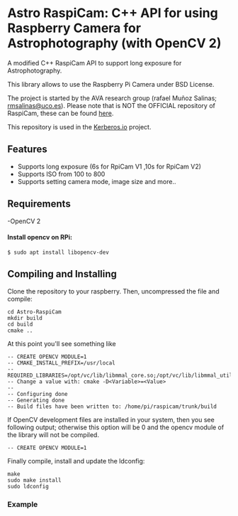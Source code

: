 
# Astro RaspiCam: C++ API for using Raspberry Camera for Astrophotography (with OpenCV 2)

A modified C++ RaspiCam API to support long exposure for Astrophotography.


This library allows to use the Raspberry Pi Camera under BSD License.

The project is started by the AVA research group (rafael Muñoz Salinas; rmsalinas@uco.es). Please note that is NOT the OFFICIAL repository of RaspiCam, these can be found [here](http://www.uco.es/investiga/grupos/ava/node/40).

This repository is used in the [Kerberos.io](https://github.com/kerberos-io) project.

## Features

 - Supports long exposure (6s for RpiCam V1 ,10s for RpiCam V2)
 - Supports ISO from 100 to 800
 - Supports setting camera mode, image size and more..

## Requirements

 -OpenCV 2

#### Install opencv on RPi:
```
$ sudo apt install libopencv-dev

```

## Compiling and Installing

Clone the repository to your raspberry. Then, uncompressed the file and compile:


	cd Astro-RaspiCam
	mkdir build
	cd build
	cmake ..

At this point you'll see something like

	-- CREATE OPENCV MODULE=1
	-- CMAKE_INSTALL_PREFIX=/usr/local
	-- REQUIRED_LIBRARIES=/opt/vc/lib/libmmal_core.so;/opt/vc/lib/libmmal_util.so;/opt/vc/lib/libmmal.so
	-- Change a value with: cmake -D<Variable>=<Value>
	--
	-- Configuring done
	-- Generating done
	-- Build files have been written to: /home/pi/raspicam/trunk/build

If OpenCV development files are installed in your system, then you see following output; otherwise this option will be 0 and the opencv module of the library will not be compiled.

	-- CREATE OPENCV MODULE=1


Finally compile, install and update the ldconfig:

	make
	sudo make install
	sudo ldconfig


### Example
